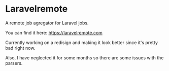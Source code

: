 # Laravelremote


A remote job agregator for Laravel jobs.

You can find it here: https://laravelremote.com

Currently working on a redisign and making it look better since it's pretty bad right now.

Also, I have neglected it for some months so there are some issues with the parsers.
